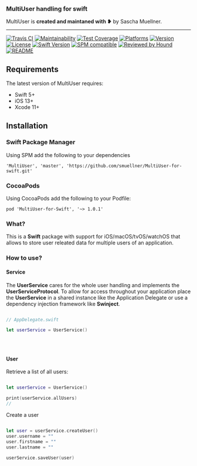 ### MultiUser handling for swift

MultiUser is **created and maintaned with ❥** by Sascha Muellner.

---

[![Travis CI](https://travis-ci.org/smuellner/MultiUser.swift.svg?branch=master)](https://travis-ci.org/smuellner/MultiUser.swift)
[![Maintainability](https://api.codeclimate.com/v1/badges/960d3ef98a6e144689c5/maintainability)](https://codeclimate.com/github/smuellner/MultiUser.swift/maintainability)
[![Test Coverage](https://api.codeclimate.com/v1/badges/960d3ef98a6e144689c5/test_coverage)](https://codeclimate.com/github/smuellner/MultiUser.swift/test_coverage)
[![Platforms](https://img.shields.io/badge/platform-iOS%20%7C%20macOS%20%7C%20tvOS%20%7C%20watchOS%20%7C%20Linux-lightgrey.svg)](https://smuellner.github.io/MultiUser-for-swift)
[![Version](https://img.shields.io/cocoapods/v/MultiUser.svg?style=flat)](https://github.com/smuellner/MultiUser-for-swift/releases/latest)
[![License](https://img.shields.io/cocoapods/l/MultiUser.svg?style=flat)](https://cocoapods.org/pods/MultiUser)
[![Swift Version](https://img.shields.io/badge/swift-5.1-orange.svg?style=flat)](https://developer.apple.com/swift)
[![SPM compatible](https://img.shields.io/badge/SPM-compatible-orange.svg?style=flat)](https://github.com/apple/swift-package-manager)
[![Reviewed by Hound](https://img.shields.io/badge/Reviewed_by-Hound-8E64B0.svg)](https://houndci.com)
[![README](https://img.shields.io/badge/-README-lightgrey)](https://smuellner.github.io/MultiUser-for-Swift)


## Requirements

The latest version of MultiUser requires:

- Swift 5+
- iOS 13+
- Xcode 11+

## Installation

### Swift Package Manager
Using SPM add the following to your dependencies

``` 'MultiUser', 'master', 'https://github.com/smuellner/MultiUser-for-swift.git' ```

### CocoaPods
Using CocoaPods add the following to your Podfile:

```pod 'MultiUser-for-Swift', '~> 1.0.1'```

### What?
This is a **Swift** package with support for iOS/macOS/tvOS/watchOS that allows to store user releated data for multiple users of an application.

### How to use?

#### Service

The **UserService** cares for the whole user handling and implements the **UserServiceProtocol**.
To allow for access throughout your application place the **UserService** in a shared instance like the Application Delegate or use a dependency injection framework like **Swinject**.

```swift

// AppDelegate.swift

let userService = UserService()





```


#### User

Retrieve a list of all users:

```swift

let userService = UserService()

print(userService.allUsers)
//

```


Create a user

```swift

let user = userService.createUser()
user.username = ""
user.firstname = ""
user.lastname = ""

userService.saveUser(user)

```
